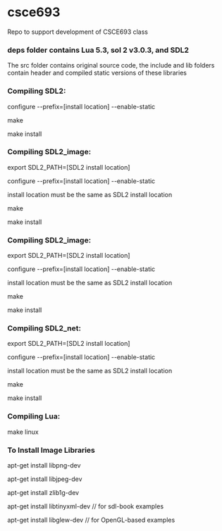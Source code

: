 # csce693
Repo to support development of CSCE693 class

### deps folder contains Lua 5.3, sol 2 v3.0.3, and SDL2
The src folder contains original source code, the include and lib folders contain header and compiled static versions of these libraries

### Compiling SDL2:
configure --prefix=[install location] --enable-static

make

make install

### Compiling SDL2_image:
export SDL2_PATH=[SDL2 install location]

configure --prefix=[install location] --enable-static

install location must be the same as SDL2 install location

make

make install

### Compiling SDL2_image:
export SDL2_PATH=[SDL2 install location]

configure --prefix=[install location] --enable-static

install location must be the same as SDL2 install location

make

make install

### Compiling SDL2_net:
export SDL2_PATH=[SDL2 install location]

configure --prefix=[install location] --enable-static

install location must be the same as SDL2 install location

make

make install

### Compiling Lua:
make linux

### To Install Image Libraries

apt-get install libpng-dev

apt-get install libjpeg-dev

apt-get install zlib1g-dev

apt-get install libtinyxml-dev  // for sdl-book examples

apt-get install libglew-dev     // for OpenGL-based examples

